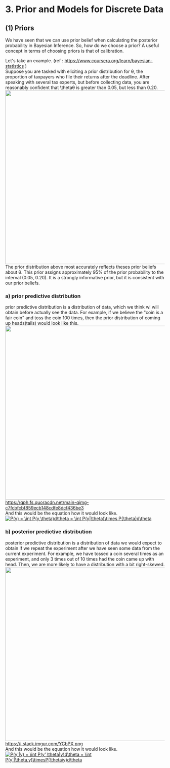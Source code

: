 # 3. Prior and Models for Discrete Data

## (1) Priors
We have seen that we can use prior belief when calculating the posterior probability in Bayesian Inference. So, how do we choose a prior?
A useful concept in terms of choosing priors is that of calibration.

Let's take an example. (ref : https://www.coursera.org/learn/bayesian-statistics )</br>
Suppose you are tasked with eliciting a prior distribution for θ, the proportion of taxpayers who file their returns after the deadline. After speaking with several tax experts, but before collecting data, you are reasonably confident that \thetaθ is greater than 0.05, but less than 0.20.
</br>
<img src="https://d3c33hcgiwev3.cloudfront.net/imageAssetProxy.v1/Crg8OhhdEea3RQoRNEpMkw_3b9af2a12375baf616035c778dd5f719_l6.1_ivq1_a.svg?expiry=1582934400000&hmac=mOcllYOWUlribu1TS-ssxW8UzFjjOi7aFqdKIy66fIo" width="550" /> </br>
The prior distribution above most accurately reflects theses prior beliefs about θ. This prior assigns approximately 95% of the prior probability to the interval (0.05, 0.20). It is a strongly informative prior, but it is consistent with our prior beliefs.
</br>

### a) prior predictive distribution
prior predictive distribution is a distribution of data, which we think wi will obtain before actually see the data. For example, if we believe the "coin is a fair coin" and toss the coin 100 times, then the prior distribution of coming up heads(tails) would look like this.
</br>
<img src="https://qph.fs.quoracdn.net/main-qimg-c7fcbfcbf859ecb148cdfe8dcf436be3" width="550" /> </br>
https://qph.fs.quoracdn.net/main-qimg-c7fcbfcbf859ecb148cdfe8dcf436be3
</br>
And this would be the equation how it would look like.
</br>
<a href="https://www.codecogs.com/eqnedit.php?latex=P(y)&space;=&space;\int&space;P(y,\theta)d\theta&space;=&space;\int&space;P(y|\theta)\times&space;P(\theta)d\theta" target="_blank"><img src="https://latex.codecogs.com/gif.latex?P(y)&space;=&space;\int&space;P(y,\theta)d\theta&space;=&space;\int&space;P(y|\theta)\times&space;P(\theta)d\theta" title="P(y) = \int P(y,\theta)d\theta = \int P(y|\theta)\times P(\theta)d\theta" /></a>


### b) posterior predictive distribution
posterior predictive distribution is a distribution of data we would expect to obtain if we repeat the experiment after we have seen some data from the current experiment. For example, we have tossed a coin several times as an experiment, and only 3 times out of 10 times had the coin came up with head. Then, we are more likely to have a distribution with a bit right-skewed.
</br>
<img src="https://i.stack.imgur.com/YCbPX.png" width="550" /> </br>
https://i.stack.imgur.com/YCbPX.png
</br>
And this would be the equation how it would look like.
</br>
<a href="https://www.codecogs.com/eqnedit.php?latex=P(y'|y)&space;=&space;\int&space;P(y',\theta|y)d\theta&space;=&space;\int&space;P(y'|\theta,y)\timesP(\theta\y)d\theta" target="_blank"><img src="https://latex.codecogs.com/gif.latex?P(y'|y)&space;=&space;\int&space;P(y',\theta|y)d\theta&space;=&space;\int&space;P(y'|\theta,y)\timesP(\theta\y)d\theta" title="P(y'|y) = \int P(y',\theta|y)d\theta = \int P(y'|\theta,y)\timesP(\theta\y)d\theta" /></a>
